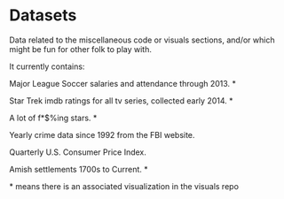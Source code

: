 Datasets
========

Data related to the miscellaneous code or visuals sections, and/or which might be fun for other folk to play with.

It currently contains:

Major League Soccer salaries and attendance through 2013.  *

Star Trek imdb ratings for all tv series, collected early 2014.  *

A lot of f*$%ing stars.  *

Yearly crime data since 1992 from the FBI website. 

Quarterly U.S. Consumer Price Index.

Amish settlements 1700s to Current. *

\* means there is an associated visualization in the visuals repo
